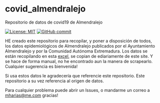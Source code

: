 # covid_almendralejo
Repositorio de datos de covid19 de Almendralejo

[![License: MIT](https://img.shields.io/badge/License-MIT-yellow.svg)](https://opensource.org/licenses/MIT)
[![GitHub commit](https://img.shields.io/github/last-commit/pcm-dpc/COVID-19)](https://github.com/mharias/covid_almendralejo/commits/master)

HE creado este repositorio para recopilar, y poner a disposición de todos, los datos epidemiológicos de Almendralejo publicados por el Ayuntamiento Almendralejo y por la Comunidad Autónoma Extremadura.
Los datos se están recopilando en esta [excel](https://github.com/mharias/covid_almendralejo/blob/main/datos/almendralejo.xlsx), se copian de ediariamente de este site. Y se hace de forma manual, no he encontrado aun la manera de scrapearlo. Cualquier sugerencia es bienvenida!

Si usa estos datos le agradecería que referencie este repositorio. Este repositorio a su vez referencia al origen de datos.

Para cualquier problema puede abrir un Issues, o mandarme un correo a mharias@me.com gracias!
